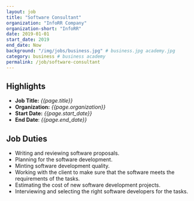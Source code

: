 ```yaml
---
layout: job
title: "Software Consultant"
organization: "InfoRR Company"
organization-short: "InfoRR"
date: 2019-01-01
start_date: 2019
end_date: Now
background: "/img/jobs/business.jpg" # business.jpg academy.jpg
category: business # business academy
permalink: /job/software-consultant
---
```


## Highlights

- **Job Title:** _{{page.title}}_
- **Organization:** _{{page.organization}}_
- **Start Date:** _{{page.start_date}}_
- **End Date**: _{{page.end_date}}_

## Job Duties

- Writing and reviewing software proposals.
- Planning for the software development.
- Minting software development quality.
- Working with the client to make sure that the software meets the requirements of the tasks.
- Estimating the cost of new software development projects.
- Interviewing and selecting the right software developers for the tasks.
